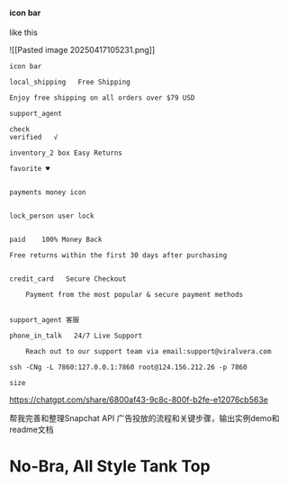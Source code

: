 #### icon bar

like this

![[Pasted image 20250417105231.png]]

```text
icon bar

local_shipping   Free Shipping

Enjoy free shipping on all orders over $79 USD

support_agent

check
verified   √ 

inventory_2 box Easy Returns

favorite ♥


payments money icon


lock_person user lock


paid    100% Money Back
		
Free returns within the first 30 days after purchasing


credit_card   Secure Checkout

	Payment from the most popular & secure payment methods


support_agent 客服

phone_in_talk   24/7 Live Support

	Reach out to our support team via email:support@viralvera.com

ssh -CNg -L 7860:127.0.0.1:7860 root@124.156.212.26 -p 7860

size

```

https://chatgpt.com/share/6800af43-9c8c-800f-b2fe-e12076cb563e  

帮我完善和整理Snapchat API 广告投放的流程和关键步骤，输出实例demo和readme文档

# No-Bra, All Style Tank Top